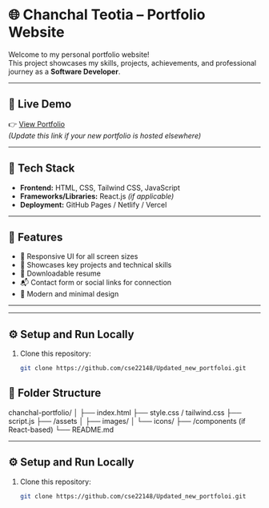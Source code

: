 # 🌐 Chanchal Teotia – Portfolio Website

Welcome to my personal portfolio website!  
This project showcases my skills, projects, achievements, and professional journey as a **Software Developer**.

---

## 🚀 Live Demo
👉 [View Portfolio](https://chanchalteotiaportfolio2024.my.canva.site/)  
*(Update this link if your new portfolio is hosted elsewhere)*

---

## 🧩 Tech Stack

- **Frontend:** HTML, CSS, Tailwind CSS, JavaScript  
- **Frameworks/Libraries:** React.js *(if applicable)*  
- **Deployment:** GitHub Pages / Netlify / Vercel  

---

## 💼 Features

- 🎨 Responsive UI for all screen sizes  
- 🧠 Showcases key projects and technical skills  
- 📄 Downloadable resume  
- 📬 Contact form or social links for connection  
- 🌙 Modern and minimal design  

---
---

## ⚙️ Setup and Run Locally

1. Clone this repository:
   ```bash
   git clone https://github.com/cse22148/Updated_new_portfoloi.git


## 📁 Folder Structure

chanchal-portfolio/
│
├── index.html
├── style.css / tailwind.css
├── script.js
├── /assets
│ ├── images/
│ └── icons/
├── /components (if React-based)
└── README.md
 
---

## ⚙️ Setup and Run Locally

1. Clone this repository:
   ```bash
   git clone https://github.com/cse22148/Updated_new_portfoloi.git



